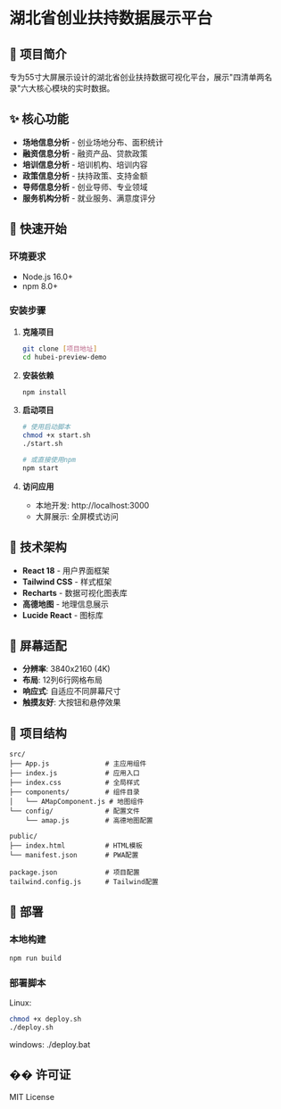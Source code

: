 # 湖北省创业扶持数据展示平台

## 🎯 项目简介

专为55寸大屏展示设计的湖北省创业扶持数据可视化平台，展示"四清单两名录"六大核心模块的实时数据。

## ✨ 核心功能

- **场地信息分析** - 创业场地分布、面积统计
- **融资信息分析** - 融资产品、贷款政策
- **培训信息分析** - 培训机构、培训内容
- **政策信息分析** - 扶持政策、支持金额
- **导师信息分析** - 创业导师、专业领域
- **服务机构分析** - 就业服务、满意度评分

## 🚀 快速开始

### 环境要求
- Node.js 16.0+
- npm 8.0+

### 安装步骤

1. **克隆项目**
   ```bash
   git clone [项目地址]
   cd hubei-preview-demo
   ```

2. **安装依赖**
   ```bash
   npm install
   ```

3. **启动项目**
   ```bash
   # 使用启动脚本
   chmod +x start.sh
   ./start.sh
   
   # 或直接使用npm
   npm start
   ```

4. **访问应用**
   - 本地开发: http://localhost:3000
   - 大屏展示: 全屏模式访问

## 🎨 技术架构

- **React 18** - 用户界面框架
- **Tailwind CSS** - 样式框架
- **Recharts** - 数据可视化图表库
- **高德地图** - 地理信息展示
- **Lucide React** - 图标库

## 📱 屏幕适配

- **分辨率**: 3840x2160 (4K)
- **布局**: 12列6行网格布局
- **响应式**: 自适应不同屏幕尺寸
- **触摸友好**: 大按钮和悬停效果

## 📁 项目结构

```
src/
├── App.js              # 主应用组件
├── index.js            # 应用入口
├── index.css           # 全局样式
├── components/         # 组件目录
│   └── AMapComponent.js # 地图组件
└── config/             # 配置文件
    └── amap.js         # 高德地图配置

public/
├── index.html          # HTML模板
└── manifest.json       # PWA配置

package.json            # 项目配置
tailwind.config.js      # Tailwind配置
```

## 🚀 部署

### 本地构建
```bash
npm run build
```

### 部署脚本
Linux:
```bash
chmod +x deploy.sh
./deploy.sh
```
windows:
./deploy.bat

## �� 许可证

MIT License
